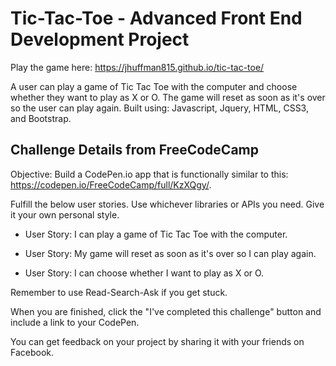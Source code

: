 # Tic-Tac-Toe - Advanced Front End Development Project
Play the game here: https://jhuffman815.github.io/tic-tac-toe/

A user can play a game of Tic Tac Toe with the computer and choose whether they want to play as X or O. The game will reset as soon as it's over so the user can play again. Built using: Javascript, Jquery, HTML, CSS3, and Bootstrap.

## Challenge Details from FreeCodeCamp

Objective: Build a CodePen.io app that is functionally similar to this: https://codepen.io/FreeCodeCamp/full/KzXQgy/.

Fulfill the below user stories. Use whichever libraries or APIs you need. Give it your own personal style.

* User Story: I can play a game of Tic Tac Toe with the computer.

* User Story: My game will reset as soon as it's over so I can play again.

* User Story: I can choose whether I want to play as X or O.

Remember to use Read-Search-Ask if you get stuck.

When you are finished, click the "I've completed this challenge" button and include a link to your CodePen.

You can get feedback on your project by sharing it with your friends on Facebook.

